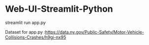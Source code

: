 # Web-UI-Streamlit-Python

 streamlit run app.py
 
 
 Dataset for app.py :https://data.ny.gov/Public-Safety/Motor-Vehicle-Collisions-Crashes/h9gi-nx95
